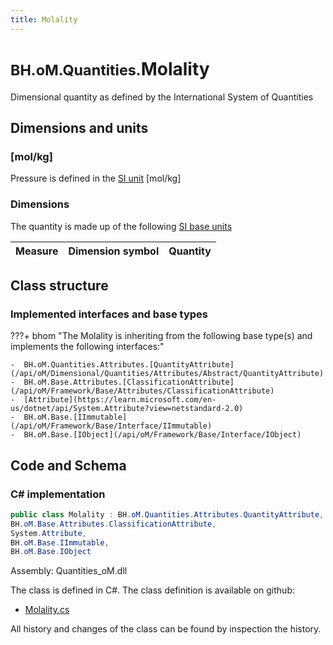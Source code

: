 ```yaml
---
title: Molality
---
```


# <small>BH.oM.Quantities.</small>**Molality**

Dimensional quantity as defined by the International System of Quantities

## Dimensions and units

### [mol/kg]

Pressure is defined in the [SI unit](https://bhom.xyz/documentation/BHoM_oM/BHoM-Units-conventions/) [mol/kg]

### Dimensions

The quantity is made up of the following [SI base units](https://en.wikipedia.org/wiki/SI_base_unit)

| Measure        | Dimension symbol | Quantity |
|------------------|--------|----------|


## Class structure

### Implemented interfaces and base types

???+ bhom "The Molality is inheriting from the following base type(s) and implements the following interfaces:"

    -  BH.oM.Quantities.Attributes.[QuantityAttribute](/api/oM/Dimensional/Quantities/Attributes/Abstract/QuantityAttribute)
    -  BH.oM.Base.Attributes.[ClassificationAttribute](/api/oM/Framework/Base/Attributes/ClassificationAttribute)
    -  [Attribute](https://learn.microsoft.com/en-us/dotnet/api/System.Attribute?view=netstandard-2.0)
    -  BH.oM.Base.[IImmutable](/api/oM/Framework/Base/Interface/IImmutable)
    -  BH.oM.Base.[IObject](/api/oM/Framework/Base/Interface/IObject)




## Code and Schema

### C# implementation

``` C# title="C#"
public class Molality : BH.oM.Quantities.Attributes.QuantityAttribute,
BH.oM.Base.Attributes.ClassificationAttribute,
System.Attribute,
BH.oM.Base.IImmutable,
BH.oM.Base.IObject
```

Assembly: Quantities_oM.dll

The class is defined in C#. The class definition is available on github:

- [Molality.cs](https://github.com/BHoM/BHoM/blob/develop/Quantities_oM/Attributes\Molality.cs)

All history and changes of the class can be found by inspection the history.
